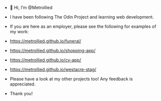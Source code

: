 - 👋 Hi, I’m @Metrollied
- I have been following The Odin Project and learning web development.
- If you are here as an employer, please see the following for examples of my work:

- https://metrollied.github.io/funeral/
- https://metrollied.github.io/shopping-app/
- https://metrollied.github.io/cv-app/
- https://metrollied.github.io/westacre-stag/

- Please have a look at my other projects too! Any feedback is appreciated.
- Thank you!

<!---
Metrollied/Metrollied is a ✨ special ✨ repository because its `README.md` (this file) appears on your GitHub profile.
You can click the Preview link to take a look at your changes.
--->
